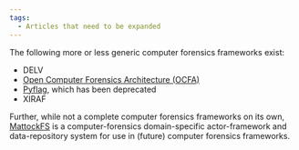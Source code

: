 ```yaml
---
tags:
  - Articles that need to be expanded
---
```

The following more or less generic computer forensics frameworks exist:

* DELV
* [Open Computer Forensics Architecture (OCFA)](open_computer_forensics_architecture.md)
* [Pyflag](pyflag.md), which has been deprecated
* XIRAF

Further, while not a complete computer forensics frameworks on its own,
[MattockFS](mattockfs.md) is a computer-forensics domain-specific
actor-framework and data-repository system for use in (future) computer
forensics frameworks.
